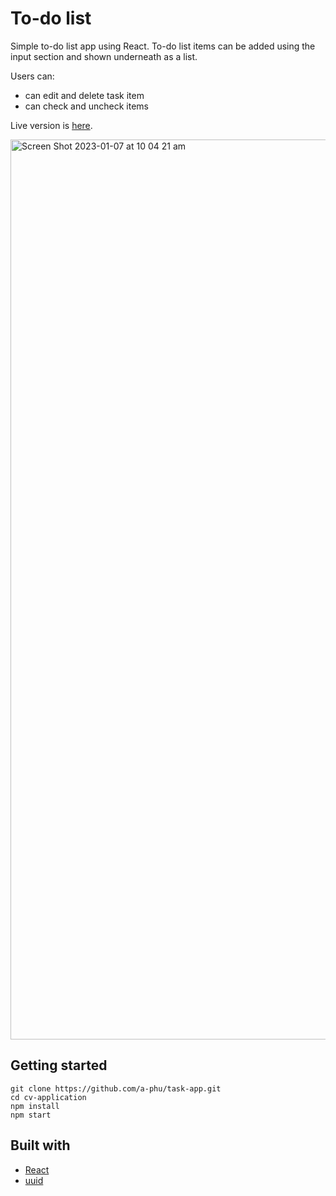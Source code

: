 # To-do list
Simple to-do list app using React. 
To-do list items can be added using the input section and shown underneath as a list.

Users can:
* can edit and delete task item 
* can check and uncheck items


Live version is [here](https://a-phu.github.io/task-app/).

<img width="1440" alt="Screen Shot 2023-01-07 at 10 04 21 am" src="https://user-images.githubusercontent.com/46221612/211114371-9a3c8960-631b-4d18-8ae7-81ec0b7110c1.png">

## Getting started
```
git clone https://github.com/a-phu/task-app.git
cd cv-application
npm install
npm start
```

## Built with
* [React](https://reactjs.org/)
* [uuid](https://www.npmjs.com/package/uuid)
